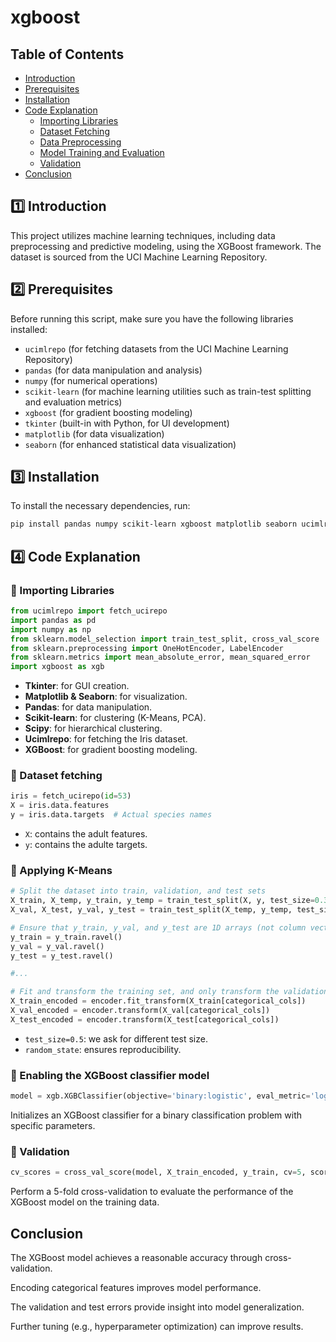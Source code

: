 # xgboost

## Table of Contents
- [Introduction](#introduction)
- [Prerequisites](#prerequisites)
- [Installation](#installation)
- [Code Explanation](#code-explanation)
  - [Importing Libraries](#importing-libraries)
  - [Dataset Fetching](#dataset-fetching)
  - [Data Preprocessing](#data-processing)
  - [Model Training and Evaluation](#mode)
  - [Validation](#validation)
- [Conclusion](#conclusion)

## 1️⃣ Introduction
<a name="introduction"></a>
This project utilizes machine learning techniques, including data preprocessing and predictive modeling, using the XGBoost framework. The dataset is sourced from the UCI Machine Learning Repository.

## 2️⃣ Prerequisites
<a name="prerequisites"></a>
Before running this script, make sure you have the following libraries installed:

- `ucimlrepo` (for fetching datasets from the UCI Machine Learning Repository)
- `pandas` (for data manipulation and analysis)
- `numpy` (for numerical operations)
- `scikit-learn` (for machine learning utilities such as train-test splitting and evaluation metrics)
- `xgboost` (for gradient boosting modeling)
- `tkinter` (built-in with Python, for UI development)
- `matplotlib` (for data visualization)
- `seaborn` (for enhanced statistical data visualization)

## 3️⃣ Installation
<a name="installation"></a>
To install the necessary dependencies, run:

```sh
pip install pandas numpy scikit-learn xgboost matplotlib seaborn ucimlrepo
```

## 4️⃣ Code Explanation
<a name="code-explanation"></a>
### 🔹 Importing Libraries
<a name="importing-libraries"></a>
```python
from ucimlrepo import fetch_ucirepo
import pandas as pd
import numpy as np
from sklearn.model_selection import train_test_split, cross_val_score
from sklearn.preprocessing import OneHotEncoder, LabelEncoder
from sklearn.metrics import mean_absolute_error, mean_squared_error
import xgboost as xgb
```

- **Tkinter**: for GUI creation.
- **Matplotlib & Seaborn**: for visualization.
- **Pandas**: for data manipulation.
- **Scikit-learn**: for clustering (K-Means, PCA).
- **Scipy**: for hierarchical clustering.
- **Ucimlrepo**: for fetching the Iris dataset.
- **XGBoost**: for gradient boosting modeling.

### 🔹 Dataset fetching
<a name="dataset-fetching"></a>
```python
iris = fetch_ucirepo(id=53)
X = iris.data.features
y = iris.data.targets  # Actual species names
```
- `X`: contains the adult features.
- `y`: contains the adulte targets.

### 🔹 Applying K-Means
<a name="data-processing"></a>
```python
# Split the dataset into train, validation, and test sets
X_train, X_temp, y_train, y_temp = train_test_split(X, y, test_size=0.3, random_state=42)
X_val, X_test, y_val, y_test = train_test_split(X_temp, y_temp, test_size=0.5, random_state=42)

# Ensure that y_train, y_val, and y_test are 1D arrays (not column vectors)
y_train = y_train.ravel()
y_val = y_val.ravel()
y_test = y_test.ravel()

#...

# Fit and transform the training set, and only transform the validation and test sets
X_train_encoded = encoder.fit_transform(X_train[categorical_cols])
X_val_encoded = encoder.transform(X_val[categorical_cols])
X_test_encoded = encoder.transform(X_test[categorical_cols])
```
- `test_size=0.5`: we ask for different test size.
- `random_state`: ensures reproducibility.

### 🔹 Enabling the XGBoost classifier model 
<a name="model"></a>
```python
model = xgb.XGBClassifier(objective='binary:logistic', eval_metric='logloss')
```
Initializes an XGBoost classifier for a binary classification problem with specific parameters.

### 🔹 Validation
<a name="validation"></a>
```python
cv_scores = cross_val_score(model, X_train_encoded, y_train, cv=5, scoring='accuracy')  # 5-fold cross-validation
```
Perform a 5-fold cross-validation to evaluate the performance of the XGBoost model on the training data.

## Conclusion
<a name="conclusion"></a>
The XGBoost model achieves a reasonable accuracy through cross-validation.

Encoding categorical features improves model performance.

The validation and test errors provide insight into model generalization.

Further tuning (e.g., hyperparameter optimization) can improve results.
